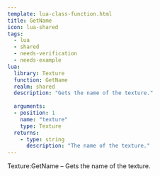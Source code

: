 ```yaml
---
template: lua-class-function.html
title: GetName
icon: lua-shared
tags:
  - lua
  - shared
  - needs-verification
  - needs-example
lua:
  library: Texture
  function: GetName
  realm: shared
  description: "Gets the name of the texture."
  
  arguments:
  - position: 1
    name: "texture"
    type: Texture
  returns:
    - type: string
      description: "The name of the texture."
---
```


<div class="lua__search__keywords">
Texture:GetName &#x2013; Gets the name of the texture.
</div>
